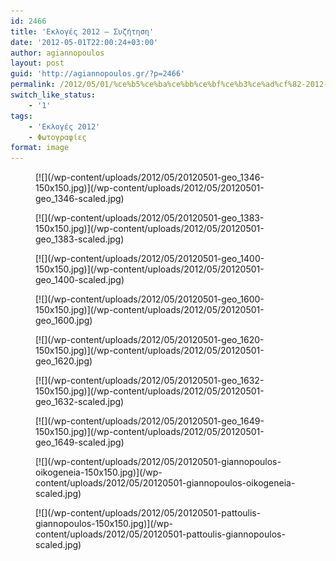 ```yaml
---
id: 2466
title: 'Εκλογές 2012 – Συζήτηση'
date: '2012-05-01T22:00:24+03:00'
author: agiannopoulos
layout: post
guid: 'http://agiannopoulos.gr/?p=2466'
permalink: /2012/05/01/%ce%b5%ce%ba%ce%bb%ce%bf%ce%b3%ce%ad%cf%82-2012-%cf%83%cf%85%ce%b6%ce%ae%cf%84%ce%b7%cf%83%ce%b7-%cf%86%cf%89%cf%84%ce%bf%ce%b3%cf%81%ce%b1%cf%86%ce%af%ce%b5%cf%82/
switch_like_status:
    - '1'
tags:
    - 'Εκλογές 2012'
    - Φωτογραφίες
format: image
---
```


<div class="gallery galleryid-2466 gallery-columns-3 gallery-size-thumbnail" id="gallery-10"><figure class="gallery-item"><div class="gallery-icon landscape"> [![](/wp-content/uploads/2012/05/20120501-geo_1346-150x150.jpg)](/wp-content/uploads/2012/05/20120501-geo_1346-scaled.jpg) </div></figure><figure class="gallery-item"><div class="gallery-icon landscape"> [![](/wp-content/uploads/2012/05/20120501-geo_1383-150x150.jpg)](/wp-content/uploads/2012/05/20120501-geo_1383-scaled.jpg) </div></figure><figure class="gallery-item"><div class="gallery-icon landscape"> [![](/wp-content/uploads/2012/05/20120501-geo_1400-150x150.jpg)](/wp-content/uploads/2012/05/20120501-geo_1400-scaled.jpg) </div></figure><figure class="gallery-item"><div class="gallery-icon landscape"> [![](/wp-content/uploads/2012/05/20120501-geo_1600-150x150.jpg)](/wp-content/uploads/2012/05/20120501-geo_1600.jpg) </div></figure><figure class="gallery-item"><div class="gallery-icon portrait"> [![](/wp-content/uploads/2012/05/20120501-geo_1620-150x150.jpg)](/wp-content/uploads/2012/05/20120501-geo_1620.jpg) </div></figure><figure class="gallery-item"><div class="gallery-icon landscape"> [![](/wp-content/uploads/2012/05/20120501-geo_1632-150x150.jpg)](/wp-content/uploads/2012/05/20120501-geo_1632-scaled.jpg) </div></figure><figure class="gallery-item"><div class="gallery-icon landscape"> [![](/wp-content/uploads/2012/05/20120501-geo_1649-150x150.jpg)](/wp-content/uploads/2012/05/20120501-geo_1649-scaled.jpg) </div></figure><figure class="gallery-item"><div class="gallery-icon landscape"> [![](/wp-content/uploads/2012/05/20120501-giannopoulos-oikogeneia-150x150.jpg)](/wp-content/uploads/2012/05/20120501-giannopoulos-oikogeneia-scaled.jpg) </div></figure><figure class="gallery-item"><div class="gallery-icon portrait"> [![](/wp-content/uploads/2012/05/20120501-pattoulis-giannopoulos-150x150.jpg)](/wp-content/uploads/2012/05/20120501-pattoulis-giannopoulos-scaled.jpg) </div></figure> </div>
